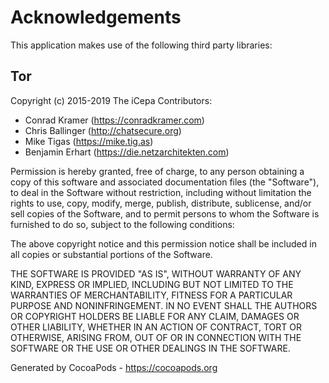# Acknowledgements
This application makes use of the following third party libraries:

## Tor

Copyright (c) 2015-2019 The iCepa Contributors:

- Conrad Kramer (https://conradkramer.com)
- Chris Ballinger (http://chatsecure.org)
- Mike Tigas (https://mike.tig.as)
- Benjamin Erhart (https://die.netzarchitekten.com)

Permission is hereby granted, free of charge, to any person obtaining a copy
of this software and associated documentation files (the "Software"), to deal
in the Software without restriction, including without limitation the rights
to use, copy, modify, merge, publish, distribute, sublicense, and/or sell
copies of the Software, and to permit persons to whom the Software is
furnished to do so, subject to the following conditions:

The above copyright notice and this permission notice shall be included in
all copies or substantial portions of the Software.

THE SOFTWARE IS PROVIDED "AS IS", WITHOUT WARRANTY OF ANY KIND, EXPRESS OR
IMPLIED, INCLUDING BUT NOT LIMITED TO THE WARRANTIES OF MERCHANTABILITY,
FITNESS FOR A PARTICULAR PURPOSE AND NONINFRINGEMENT. IN NO EVENT SHALL THE
AUTHORS OR COPYRIGHT HOLDERS BE LIABLE FOR ANY CLAIM, DAMAGES OR OTHER
LIABILITY, WHETHER IN AN ACTION OF CONTRACT, TORT OR OTHERWISE, ARISING FROM,
OUT OF OR IN CONNECTION WITH THE SOFTWARE OR THE USE OR OTHER DEALINGS IN
THE SOFTWARE.

Generated by CocoaPods - https://cocoapods.org
